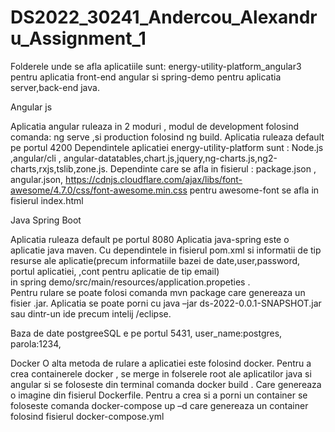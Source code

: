 # DS2022_30241_Andercou_Alexandru_Assignment_1

Folderele unde se afla aplicatiile sunt: energy-utility-platform_angular3 pentru aplicatia front-end angular si spring-demo pentru aplicatia server,back-end java. 

Angular js

Aplicatia angular ruleaza in 2 moduri , modul de development folosind comanda: ng serve ,si production  folosind ng build. 
Aplicatia ruleaza default pe portul 4200
Dependintele aplicatiei energy-utility-platform sunt :
Node.js ,angular/cli , angular-datatables,chart.js,jquery,ng-charts.js,ng2-charts,rxjs,tslib,zone.js.
Dependinte care se afla in fisierul : package.json , angular.json, 
https://cdnjs.cloudflare.com/ajax/libs/font-awesome/4.7.0/css/font-awesome.min.css pentru awesome-font se afla in fisierul index.html 


Java Spring Boot

Aplicatia ruleaza default pe portul 8080
Aplicatia java-spring este o aplicatie java maven. 
Cu dependintele in fisierul pom.xml 
si informatii de tip resurse ale aplicatie(precum informatiile bazei de date,user,password, portul aplicatiei, ,cont pentru aplicatie de tip email)  
in spring demo/src/main/resources/application.propeties .  
Pentru rulare se poate folosi comanda mvn package care genereaza un fisier .jar.
Aplicatia se poate porni cu java –jar ds-2022-0.0.1-SNAPSHOT.jar sau dintr-un ide precum intelij /eclipse. 

Baza de date postgreeSQL e pe portul 5431, user_name:postgres, parola:1234,


Docker
O alta metoda de rulare a aplicatiei este folosind docker. 
Pentru a crea containerele docker , se merge in folserele root ale aplicatilor  java si angular
si se foloseste din terminal  comanda docker build .
Care genereaza o imagine din fisierul Dockerfile. 
Pentru a crea si a porni un container se foloseste comanda docker-compose up –d care genereaza un container folosind fisierul docker-compose.yml  
